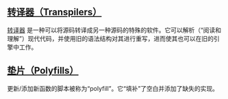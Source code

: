 

## [转译器（Transpilers）](https://zh.javascript.info/polyfills#zhuan-yi-qi-transpilers)

[转译器](https://en.wikipedia.org/wiki/Source-to-source_compiler) 是一种可以将源码转译成另一种源码的特殊的软件。它可以解析（“阅读和理解”）现代代码，并使用旧的语法结构对其进行重写，进而使其也可以在旧的引擎中工作。

## [垫片（Polyfills）](https://zh.javascript.info/polyfills#dian-pian-polyfills)

更新/添加新函数的脚本被称为“polyfill”。它“填补”了空白并添加了缺失的实现。